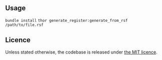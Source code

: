 ## Usage
`bundle install`
`thor generate_register:generate_from_rsf  /path/to/file.rsf` 

## Licence

Unless stated otherwise, the codebase is released under [the MIT licence](./LICENSE).
